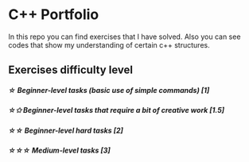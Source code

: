 # C++ Portfolio
In this repo you can find exercises that I have solved. Also you can see codes that show my understanding of certain c++ structures.
## Exercises difficulty level
##### ☆ Beginner-level tasks (basic use of simple commands) [1]
##### ☆✩ Beginner-level tasks that require a bit of creative work [1.5]
##### ☆☆ Beginner-level hard tasks [2]
##### ☆☆☆ Medium-level tasks [3]
